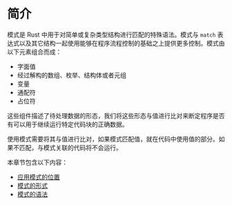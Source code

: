 # 简介

模式是 Rust 中用于对简单或复杂类型结构进行匹配的特殊语法。模式与 `match` 表达式以及其它结构一起使用能够在程序流程控制的基础之上提供更多控制。模式由以下元素组合而成：

- 字面值
- 经过解构的数组、枚举、结构体或者元组
- 变量
- 通配符
- 占位符

这些组件描述了待处理数据的形态，我们将这些形态与值进行比对来断定程序是否有可以用于继续运行特定代码块的正确数据。

使用模式需要将其与值进行比对，如果模式匹配值，就在代码中使用值的部分。如果不匹配，与模式关联的代码将不会运行。

本章节包含以下内容：

- [应用模式的位置](./places-for-patterns.md)
- [模式的形式](./refutability.md)
- [模式的语法](./syntax.md)
